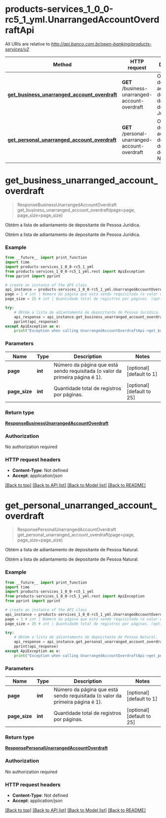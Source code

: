 # products-services_1_0_0-rc5_1_yml.UnarrangedAccountOverdraftApi

All URIs are relative to *http://api.banco.com.br/open-banking/products-services/v2*

Method | HTTP request | Description
------------- | ------------- | -------------
[**get_business_unarranged_account_overdraft**](UnarrangedAccountOverdraftApi.md#get_business_unarranged_account_overdraft) | **GET** /business-unarranged-account-overdraft | Obtém a lista de adiantamento de depositante de Pessoa Jurídica.
[**get_personal_unarranged_account_overdraft**](UnarrangedAccountOverdraftApi.md#get_personal_unarranged_account_overdraft) | **GET** /personal-unarranged-account-overdraft | Obtém a lista de adiantamento de depositante de Pessoa Natural.

# **get_business_unarranged_account_overdraft**
> ResponseBusinessUnarrangedAccountOverdraft get_business_unarranged_account_overdraft(page=page, page_size=page_size)

Obtém a lista de adiantamento de depositante de Pessoa Jurídica.

Obtém a lista de adiantamento de depositante de Pessoa Jurídica.

### Example
```python
from __future__ import print_function
import time
import products-services_1_0_0-rc5_1_yml
from products-services_1_0_0-rc5_1_yml.rest import ApiException
from pprint import pprint

# create an instance of the API class
api_instance = products-services_1_0_0-rc5_1_yml.UnarrangedAccountOverdraftApi()
page = 1 # int | Número da página que está sendo requisitada (o valor da primeira página é 1). (optional) (default to 1)
page_size = 25 # int | Quantidade total de registros por páginas. (optional) (default to 25)

try:
    # Obtém a lista de adiantamento de depositante de Pessoa Jurídica.
    api_response = api_instance.get_business_unarranged_account_overdraft(page=page, page_size=page_size)
    pprint(api_response)
except ApiException as e:
    print("Exception when calling UnarrangedAccountOverdraftApi->get_business_unarranged_account_overdraft: %s\n" % e)
```

### Parameters

Name | Type | Description  | Notes
------------- | ------------- | ------------- | -------------
 **page** | **int**| Número da página que está sendo requisitada (o valor da primeira página é 1). | [optional] [default to 1]
 **page_size** | **int**| Quantidade total de registros por páginas. | [optional] [default to 25]

### Return type

[**ResponseBusinessUnarrangedAccountOverdraft**](ResponseBusinessUnarrangedAccountOverdraft.md)

### Authorization

No authorization required

### HTTP request headers

 - **Content-Type**: Not defined
 - **Accept**: application/json

[[Back to top]](#) [[Back to API list]](../README.md#documentation-for-api-endpoints) [[Back to Model list]](../README.md#documentation-for-models) [[Back to README]](../README.md)

# **get_personal_unarranged_account_overdraft**
> ResponsePersonalUnarrangedAccountOverdraft get_personal_unarranged_account_overdraft(page=page, page_size=page_size)

Obtém a lista de adiantamento de depositante de Pessoa Natural.

Obtém a lista de adiantamento de depositante de Pessoa Natural.

### Example
```python
from __future__ import print_function
import time
import products-services_1_0_0-rc5_1_yml
from products-services_1_0_0-rc5_1_yml.rest import ApiException
from pprint import pprint

# create an instance of the API class
api_instance = products-services_1_0_0-rc5_1_yml.UnarrangedAccountOverdraftApi()
page = 1 # int | Número da página que está sendo requisitada (o valor da primeira página é 1). (optional) (default to 1)
page_size = 25 # int | Quantidade total de registros por páginas. (optional) (default to 25)

try:
    # Obtém a lista de adiantamento de depositante de Pessoa Natural.
    api_response = api_instance.get_personal_unarranged_account_overdraft(page=page, page_size=page_size)
    pprint(api_response)
except ApiException as e:
    print("Exception when calling UnarrangedAccountOverdraftApi->get_personal_unarranged_account_overdraft: %s\n" % e)
```

### Parameters

Name | Type | Description  | Notes
------------- | ------------- | ------------- | -------------
 **page** | **int**| Número da página que está sendo requisitada (o valor da primeira página é 1). | [optional] [default to 1]
 **page_size** | **int**| Quantidade total de registros por páginas. | [optional] [default to 25]

### Return type

[**ResponsePersonalUnarrangedAccountOverdraft**](ResponsePersonalUnarrangedAccountOverdraft.md)

### Authorization

No authorization required

### HTTP request headers

 - **Content-Type**: Not defined
 - **Accept**: application/json

[[Back to top]](#) [[Back to API list]](../README.md#documentation-for-api-endpoints) [[Back to Model list]](../README.md#documentation-for-models) [[Back to README]](../README.md)

